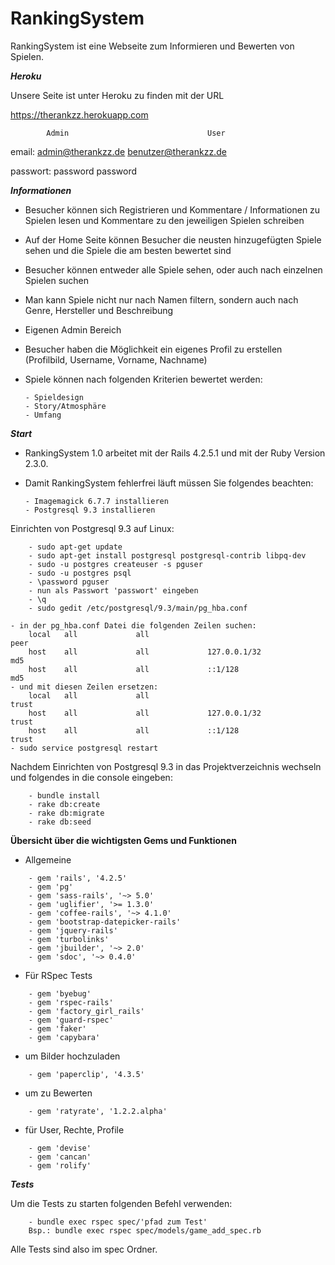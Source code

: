 # RankingSystem

RankingSystem ist eine Webseite zum Informieren und Bewerten von Spielen.

***Heroku***

Unsere Seite ist unter Heroku zu finden mit der URL

https://therankzz.herokuapp.com

            Admin                               User

email:      admin@therankzz.de                  benutzer@therankzz.de

passwort:   password                            password


***Informationen***
*   Besucher können sich Registrieren und Kommentare / Informationen zu
    Spielen lesen und Kommentare zu den jeweiligen Spielen schreiben
    
*   Auf der Home Seite können Besucher die neusten hinzugefügten Spiele sehen
    und die Spiele die am besten bewertet sind
*   Besucher können entweder alle Spiele sehen, oder auch nach einzelnen
    Spielen suchen

*   Man kann Spiele nicht nur nach Namen filtern, sondern auch nach Genre,
    Hersteller und Beschreibung
    
*   Eigenen Admin Bereich

*   Besucher haben die Möglichkeit ein eigenes Profil zu erstellen
    (Profilbild, Username, Vorname, Nachname)

*   Spiele können nach folgenden Kriterien bewertet werden:

        - Spieldesign
        - Story/Atmosphäre
        - Umfang


***Start***
*   RankingSystem 1.0 arbeitet mit der Rails 4.2.5.1 und mit der Ruby Version
    2.3.0.
*   Damit RankingSystem fehlerfrei läuft müssen Sie folgendes beachten:
       
        - Imagemagick 6.7.7 installieren
        - Postgresql 9.3 installieren


Einrichten von Postgresql 9.3 auf Linux:

```
    - sudo apt-get update
    - sudo apt-get install postgresql postgresql-contrib libpq-dev
    - sudo -u postgres createuser -s pguser
    - sudo -u postgres psql
    - \password pguser
    - nun als Passwort 'passwort' eingeben
    - \q
    - sudo gedit /etc/postgresql/9.3/main/pg_hba.conf

```
    - in der pg_hba.conf Datei die folgenden Zeilen suchen:
        local   all             all                                     peer
        host    all             all             127.0.0.1/32            md5
        host    all             all             ::1/128                 md5
    - und mit diesen Zeilen ersetzen:
        local   all             all                                     trust
        host    all             all             127.0.0.1/32            trust
        host    all             all             ::1/128                 trust
    - sudo service postgresql restart

Nachdem Einrichten von Postgresql 9.3 in das Projektverzeichnis wechseln und
folgendes in die console eingeben:

```
    - bundle install
    - rake db:create
    - rake db:migrate
    - rake db:seed

```

**Übersicht über die wichtigsten Gems und Funktionen**
*   Allgemeine

```
    - gem 'rails', '4.2.5'
    - gem 'pg'
    - gem 'sass-rails', '~> 5.0'
    - gem 'uglifier', '>= 1.3.0'
    - gem 'coffee-rails', '~> 4.1.0'
    - gem 'bootstrap-datepicker-rails'
    - gem 'jquery-rails'
    - gem 'turbolinks'
    - gem 'jbuilder', '~> 2.0'
    - gem 'sdoc', '~> 0.4.0'

```

*   Für RSpec Tests

```
    - gem 'byebug'
    - gem 'rspec-rails'
    - gem 'factory_girl_rails'
    - gem 'guard-rspec'
    - gem 'faker'
    - gem 'capybara'

```

*   um Bilder hochzuladen

```
    - gem 'paperclip', '4.3.5'

```

*   um zu Bewerten

```
    - gem 'ratyrate', '1.2.2.alpha'

```

*   für User, Rechte, Profile

```
    - gem 'devise'
    - gem 'cancan'
    - gem 'rolify'

```

***Tests***

Um die Tests zu starten folgenden Befehl verwenden:

```
    - bundle exec rspec spec/'pfad zum Test'
    Bsp.: bundle exec rspec spec/models/game_add_spec.rb
```

Alle Tests sind also im spec Ordner.




